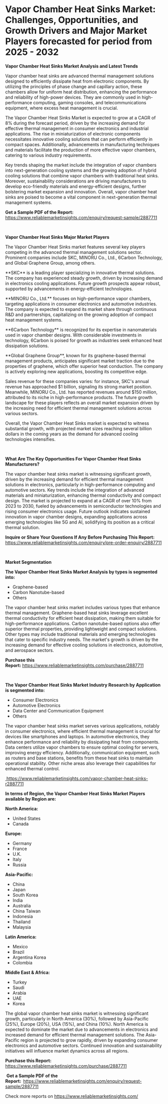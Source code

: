 <p><h1>Vapor Chamber Heat Sinks Market: Challenges, Opportunities, and Growth Drivers and Major Market Players forecasted for period from 2025 - 2032</h1></p><p><strong>Vapor Chamber Heat Sinks Market Analysis and Latest Trends</strong></p>
<p><p>Vapor chamber heat sinks are advanced thermal management solutions designed to efficiently dissipate heat from electronic components. By utilizing the principles of phase change and capillary action, these chambers allow for uniform heat distribution, enhancing the performance and reliability of high-power devices. They are commonly used in high-performance computing, gaming consoles, and telecommunications equipment, where excess heat management is crucial.</p><p>The Vapor Chamber Heat Sinks Market is expected to grow at a CAGR of 8% during the forecast period, driven by the increasing demand for effective thermal management in consumer electronics and industrial applications. The rise in miniaturization of electronic components necessitates innovative cooling solutions that can perform efficiently in compact spaces. Additionally, advancements in manufacturing techniques and materials facilitate the production of more effective vapor chambers, catering to various industry requirements.</p><p>Key trends shaping the market include the integration of vapor chambers into next-generation cooling systems and the growing adoption of hybrid cooling solutions that combine vapor chambers with traditional heat sinks. Moreover, sustainability considerations are driving manufacturers to develop eco-friendly materials and energy-efficient designs, further bolstering market expansion and innovation. Overall, vapor chamber heat sinks are poised to become a vital component in next-generation thermal management systems.</p></p>
<p><strong>Get a Sample PDF of the Report:&nbsp;</strong> <a href="https://www.reliablemarketinsights.com/enquiry/request-sample/2887711?utm_campaign=2531&utm_medium=2&utm_source=Github&utm_content=ia&utm_term=14032025&utm_id=vapor-chamber-heat-sinks">https://www.reliablemarketinsights.com/enquiry/request-sample/2887711</a></p>
<p>&nbsp;</p>
<p><strong>Vapor Chamber Heat Sinks Major Market Players</strong></p>
<p><p>The Vapor Chamber Heat Sinks market features several key players competing in the advanced thermal management solutions sector. Prominent companies include SKC, MINORU Co., Ltd., 6Carbon Technology, and Global Graphene Group, among others.</p><p>**SKC** is a leading player specializing in innovative thermal solutions. The company has experienced steady growth, driven by increasing demand in electronics cooling applications. Future growth prospects appear robust, supported by advancements in energy-efficient technologies.</p><p>**MINORU Co., Ltd.** focuses on high-performance vapor chambers, targeting applications in consumer electronics and automotive industries. The company is expected to expand its market share through continuous R&D and partnerships, capitalizing on the growing adoption of compact heat management systems.</p><p>**6Carbon Technology** is recognized for its expertise in nanomaterials used in vapor chamber designs. With considerable investments in technology, 6Carbon is poised for growth as industries seek enhanced heat dissipation solutions.</p><p>**Global Graphene Group**, known for its graphene-based thermal management products, anticipates significant market traction due to the properties of graphene, which offer superior heat conduction. The company is actively exploring new applications, boosting its competitive edge.</p><p>Sales revenue for these companies varies: for instance, SKC's annual revenue has approached $1 billion, signaling its strong market position. Meanwhile, MINORU Co., Ltd. has reported revenues around $150 million, attributed to its niche in high-performance products. The future growth landscape for these players reflects an overall market expansion driven by the increasing need for efficient thermal management solutions across various sectors.</p><p>Overall, the Vapor Chamber Heat Sinks market is expected to witness substantial growth, with projected market sizes reaching several billion dollars in the coming years as the demand for advanced cooling technologies intensifies.</p></p>
<p>&nbsp;</p>
<p><strong>What Are The Key Opportunities For Vapor Chamber Heat Sinks Manufacturers?</strong></p>
<p><p>The vapor chamber heat sinks market is witnessing significant growth, driven by the increasing demand for efficient thermal management solutions in electronics, particularly in high-performance computing and automotive sectors. Key trends include the integration of advanced materials and miniaturization, enhancing thermal conductivity and compact design. The market is projected to expand at a CAGR of over 10% from 2023 to 2030, fueled by advancements in semiconductor technologies and rising consumer electronics usage. Future outlook indicates sustained innovation in vapor chamber designs, expanding applications across emerging technologies like 5G and AI, solidifying its position as a critical thermal solution.</p></p>
<p><strong>Inquire or Share Your Questions If Any Before Purchasing This Report:</strong> <a href="https://www.reliablemarketinsights.com/enquiry/pre-order-enquiry/2887711?utm_campaign=2531&utm_medium=2&utm_source=Github&utm_content=ia&utm_term=14032025&utm_id=vapor-chamber-heat-sinks">https://www.reliablemarketinsights.com/enquiry/pre-order-enquiry/2887711</a></p>
<p>&nbsp;</p>
<p><strong>Market Segmentation</strong></p>
<p><strong>The Vapor Chamber Heat Sinks Market Analysis by types is segmented into:</strong></p>
<p><ul><li>Graphene-based</li><li>Carbon Nanotube-based</li><li>Others</li></ul></p>
<p><p>The vapor chamber heat sinks market includes various types that enhance thermal management. Graphene-based heat sinks leverage excellent thermal conductivity for efficient heat dissipation, making them suitable for high-performance applications. Carbon nanotube-based options also offer superior thermal properties, providing lightweight and compact solutions. Other types may include traditional materials and emerging technologies that cater to specific industry needs. The market's growth is driven by the increasing demand for effective cooling solutions in electronics, automotive, and aerospace sectors.</p></p>
<p><strong>Purchase this Report:&nbsp;</strong><a href="https://www.reliablemarketinsights.com/purchase/2887711?utm_campaign=2531&utm_medium=2&utm_source=Github&utm_content=ia&utm_term=14032025&utm_id=vapor-chamber-heat-sinks">https://www.reliablemarketinsights.com/purchase/2887711</a></p>
<p>&nbsp;</p>
<p><strong>The Vapor Chamber Heat Sinks Market Industry Research by Application is segmented into:</strong></p>
<p><ul><li>Consumer Electronics</li><li>Automotive Electronics</li><li>Data Center and Communication Equipment</li><li>Others</li></ul></p>
<p><p>The vapor chamber heat sinks market serves various applications, notably in consumer electronics, where efficient thermal management is crucial for devices like smartphones and laptops. In automotive electronics, they enhance performance and reliability by dissipating heat from components. Data centers utilize vapor chambers to ensure optimal cooling for servers, improving energy efficiency. Additionally, communication equipment, such as routers and base stations, benefits from these heat sinks to maintain operational stability. Other niche areas also leverage their capabilities for enhanced thermal control.</p></p>
<p><a href="https://www.reliablemarketinsights.com/vapor-chamber-heat-sinks-r2887711?utm_campaign=2531&utm_medium=2&utm_source=Github&utm_content=ia&utm_term=14032025&utm_id=vapor-chamber-heat-sinks">&nbsp;https://www.reliablemarketinsights.com/vapor-chamber-heat-sinks-r2887711</a></p>
<p><strong>In terms of Region, the Vapor Chamber Heat Sinks Market Players available by Region are:</strong></p>
<p>
    <p> <strong> North America: </strong>
        <ul>
            <li>United States</li>
            <li>Canada</li>
        </ul>
        </p> 
    <p> <strong> Europe: </strong>
        <ul>
            <li>Germany</li>
            <li>France</li>
            <li>U.K.</li>
            <li>Italy</li>
            <li>Russia</li>
        </ul>
        </p> 
    <p> <strong> Asia-Pacific: </strong>
        <ul>
            <li>China</li>
            <li>Japan</li>
            <li>South Korea</li>
            <li>India</li>
            <li>Australia</li>
            <li>China Taiwan</li>
            <li>Indonesia</li>
            <li>Thailand</li>
            <li>Malaysia</li>
        </ul>
        </p> 
    <p> <strong> Latin America: </strong>
        <ul>
            <li>Mexico</li>
            <li>Brazil</li>
            <li>Argentina Korea</li>
            <li>Colombia</li>
        </ul>
        </p> 
    <p> <strong> Middle East & Africa: </strong>
        <ul>
            <li>Turkey</li>
            <li>Saudi</li>
            <li>Arabia</li>
            <li>UAE</li>
            <li>Korea</li>
        </ul>
    </p>
    </p>
<p><p>The global vapor chamber heat sinks market is witnessing significant growth, particularly in North America (30%), followed by Asia-Pacific (25%), Europe (20%), USA (15%), and China (10%). North America is expected to dominate the market due to advancements in electronics and increased demand for efficient thermal management solutions. The Asia-Pacific region is projected to grow rapidly, driven by expanding consumer electronics and automotive sectors. Continued innovation and sustainability initiatives will influence market dynamics across all regions.</p></p>
<p><strong>Purchase this Report: </strong><a href="https://www.reliablemarketinsights.com/purchase/2887711?utm_campaign=2531&utm_medium=2&utm_source=Github&utm_content=ia&utm_term=14032025&utm_id=vapor-chamber-heat-sinks">https://www.reliablemarketinsights.com/purchase/2887711</a></p>
<p>&nbsp;<strong>Get a Sample PDF of the Report:&nbsp;&nbsp;</strong><a href="https://www.reliablemarketinsights.com/enquiry/request-sample/2887711?utm_campaign=2531&utm_medium=2&utm_source=Github&utm_content=ia&utm_term=14032025&utm_id=vapor-chamber-heat-sinks">https://www.reliablemarketinsights.com/enquiry/request-sample/2887711</a></p>
<p><strong></strong></p>
<p>Check more reports on <a href="https://www.reliablemarketinsights.com/?utm_campaign=2531&utm_medium=2&utm_source=Github&utm_content=ia&utm_term=14032025&utm_id=vapor-chamber-heat-sinks">https://www.reliablemarketinsights.com/</a></p>